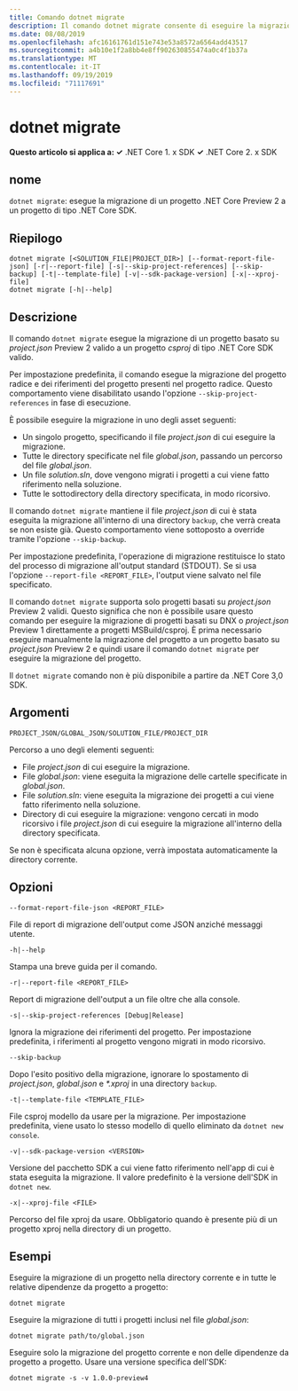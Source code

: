 ```yaml
---
title: Comando dotnet migrate
description: Il comando dotnet migrate consente di eseguire la migrazione di un progetto e di tutte le relative dipendenze.
ms.date: 08/08/2019
ms.openlocfilehash: afc16161761d151e743e53a8572a6564add43517
ms.sourcegitcommit: a4b10e1f2a8bb4e8ff902630855474a0c4f1b37a
ms.translationtype: MT
ms.contentlocale: it-IT
ms.lasthandoff: 09/19/2019
ms.locfileid: "71117691"
---
```

# <a name="dotnet-migrate"></a>dotnet migrate

**Questo articolo si applica a: ✓** .NET Core 1. x SDK **✓** .NET Core 2. x SDK

## <a name="name"></a>nome

`dotnet migrate`: esegue la migrazione di un progetto .NET Core Preview 2 a un progetto di tipo .NET Core SDK.

## <a name="synopsis"></a>Riepilogo

```dotnetcli
dotnet migrate [<SOLUTION_FILE|PROJECT_DIR>] [--format-report-file-json] [-r|--report-file] [-s|--skip-project-references] [--skip-backup] [-t|--template-file] [-v|--sdk-package-version] [-x|--xproj-file]
dotnet migrate [-h|--help]
```

## <a name="description"></a>Descrizione

Il comando `dotnet migrate` esegue la migrazione di un progetto basato su *project.json* Preview 2 valido a un progetto *csproj* di tipo .NET Core SDK valido.

Per impostazione predefinita, il comando esegue la migrazione del progetto radice e dei riferimenti del progetto presenti nel progetto radice. Questo comportamento viene disabilitato usando l'opzione `--skip-project-references` in fase di esecuzione.

È possibile eseguire la migrazione in uno degli asset seguenti:

* Un singolo progetto, specificando il file *project.json* di cui eseguire la migrazione.
* Tutte le directory specificate nel file *global.json*, passando un percorso del file *global.json*.
* Un file *solution.sln*, dove vengono migrati i progetti a cui viene fatto riferimento nella soluzione.
* Tutte le sottodirectory della directory specificata, in modo ricorsivo.

Il comando `dotnet migrate` mantiene il file *project.json* di cui è stata eseguita la migrazione all'interno di una directory `backup`, che verrà creata se non esiste già. Questo comportamento viene sottoposto a override tramite l'opzione `--skip-backup`.

Per impostazione predefinita, l'operazione di migrazione restituisce lo stato del processo di migrazione all'output standard (STDOUT). Se si usa l'opzione `--report-file <REPORT_FILE>`, l'output viene salvato nel file specificato.

Il comando `dotnet migrate` supporta solo progetti basati su *project.json* Preview 2 validi. Questo significa che non è possibile usare questo comando per eseguire la migrazione di progetti basati su DNX o *project.json* Preview 1 direttamente a progetti MSBuild/csproj. È prima necessario eseguire manualmente la migrazione del progetto a un progetto basato su *project.json* Preview 2 e quindi usare il comando `dotnet migrate` per eseguire la migrazione del progetto.

Il `dotnet migrate` comando non è più disponibile a partire da .NET Core 3,0 SDK.

## <a name="arguments"></a>Argomenti

`PROJECT_JSON/GLOBAL_JSON/SOLUTION_FILE/PROJECT_DIR`

Percorso a uno degli elementi seguenti:

* File *project.json* di cui eseguire la migrazione.
* File *global.json*: viene eseguita la migrazione delle cartelle specificate in *global.json*.
* File *solution.sln*: viene eseguita la migrazione dei progetti a cui viene fatto riferimento nella soluzione.
* Directory di cui eseguire la migrazione: vengono cercati in modo ricorsivo i file *project.json* di cui eseguire la migrazione all'interno della directory specificata.

Se non è specificata alcuna opzione, verrà impostata automaticamente la directory corrente.

## <a name="options"></a>Opzioni

`--format-report-file-json <REPORT_FILE>`

File di report di migrazione dell'output come JSON anziché messaggi utente.

`-h|--help`

Stampa una breve guida per il comando.

`-r|--report-file <REPORT_FILE>`

Report di migrazione dell'output a un file oltre che alla console.

`-s|--skip-project-references [Debug|Release]`

Ignora la migrazione dei riferimenti del progetto. Per impostazione predefinita, i riferimenti al progetto vengono migrati in modo ricorsivo.

`--skip-backup`

Dopo l'esito positivo della migrazione, ignorare lo spostamento di *project.json*, *global.json* e *\*.xproj* in una directory `backup`.

`-t|--template-file <TEMPLATE_FILE>`

File csproj modello da usare per la migrazione. Per impostazione predefinita, viene usato lo stesso modello di quello eliminato da `dotnet new console`.

`-v|--sdk-package-version <VERSION>`

Versione del pacchetto SDK a cui viene fatto riferimento nell'app di cui è stata eseguita la migrazione. Il valore predefinito è la versione dell'SDK in `dotnet new`.

`-x|--xproj-file <FILE>`

Percorso del file xproj da usare. Obbligatorio quando è presente più di un progetto xproj nella directory di un progetto.

## <a name="examples"></a>Esempi

Eseguire la migrazione di un progetto nella directory corrente e in tutte le relative dipendenze da progetto a progetto:

`dotnet migrate`

Eseguire la migrazione di tutti i progetti inclusi nel file *global.json*:

`dotnet migrate path/to/global.json`

Eseguire solo la migrazione del progetto corrente e non delle dipendenze da progetto a progetto. Usare una versione specifica dell'SDK:

`dotnet migrate -s -v 1.0.0-preview4`
